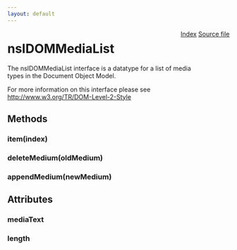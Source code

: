 ```yaml
---
layout: default
---
```

<div class='links' style='float:right'><a href="../index.html">Index</a>
<a href="http://dxr.mozilla.org/mozilla-central/source/dom/interfaces/stylesheets/nsIDOMMediaList.idl">Source file</a>
</div>

# nsIDOMMediaList #
  
The nsIDOMMediaList interface is a datatype for a list of media  
types in the Document Object Model.  
  
For more information on this interface please see  
http://www.w3.org/TR/DOM-Level-2-Style  
  

## Methods ##

### item(index) ###

### deleteMedium(oldMedium) ###

### appendMedium(newMedium) ###

## Attributes ##

### mediaText ###

### length ###
